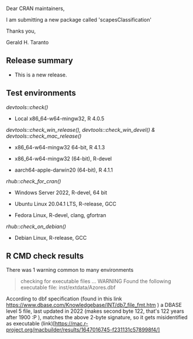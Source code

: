 Dear CRAN maintainers,

I am submitting a new package called 'scapesClassification' 

Thanks you,

Gerald H. Taranto

## Release summary

* This is a new release.

## Test environments

_devtools::check()_

* Local x86_64-w64-mingw32, R 4.0.5

_devtools::check_win_release(), devtools::check_win_devel() & 
devtools::check_mac_release()_

* x86_64-w64-mingw32 64-bit, R 4.1.3

* x86_64-w64-mingw32 (64-bit), R-devel

* aarch64-apple-darwin20 (64-bit), R 4.1.1

_rhub::check_for_cran()_

* Windows Server 2022, R-devel, 64 bit

* Ubuntu Linux 20.04.1 LTS, R-release, GCC

* Fedora Linux, R-devel, clang, gfortran

_rhub::check_on_debian()_

* Debian Linux, R-release, GCC

## R CMD check results
  
There was 1 warning common to many environments

> checking for executable files ... WARNING
  Found the following executable file:
    inst/extdata/Azores.dbf

According to dbf specification (found in this link https://www.dbase.com/Knowledgebase/INT/db7_file_fmt.htm ) a DBASE level 5 file, last updated in 2022 (makes second byte 122, that's 122 years after 1900 :P ), matches the above 2-byte signature, so it gets misidentified as executable (link)[https://mac.r-project.org/macbuilder/results/1647016745-f231131c578998f4/]

